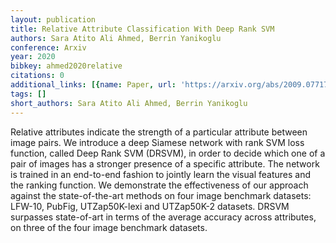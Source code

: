 ```yaml
---
layout: publication
title: Relative Attribute Classification With Deep Rank SVM
authors: Sara Atito Ali Ahmed, Berrin Yanikoglu
conference: Arxiv
year: 2020
bibkey: ahmed2020relative
citations: 0
additional_links: [{name: Paper, url: 'https://arxiv.org/abs/2009.07717'}]
tags: []
short_authors: Sara Atito Ali Ahmed, Berrin Yanikoglu
---
```

Relative attributes indicate the strength of a particular attribute between
image pairs. We introduce a deep Siamese network with rank SVM loss function,
called Deep Rank SVM (DRSVM), in order to decide which one of a pair of images
has a stronger presence of a specific attribute. The network is trained in an
end-to-end fashion to jointly learn the visual features and the ranking
function. We demonstrate the effectiveness of our approach against the
state-of-the-art methods on four image benchmark datasets: LFW-10, PubFig,
UTZap50K-lexi and UTZap50K-2 datasets. DRSVM surpasses state-of-art in terms of
the average accuracy across attributes, on three of the four image benchmark
datasets.